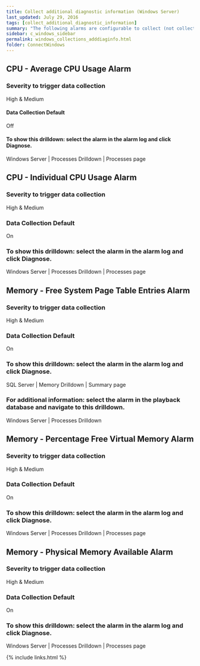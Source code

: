 ```yaml
---
title: Collect additional diagnostic information (Windows Server)
last_updated: July 29, 2016
tags: [collect_additional_diagnostic_information]
summary: "The following alarms are configurable to collect (not collect) additional diagnostic information. When configured to collect additional information and the alarm is activated to the severity to trigger data collection then data is captured in the Playback Database."
sidebar: c_windows_sidebar
permalink: windows_collections_adddiaginfo.html
folder: ConnectWindows
---
```






## CPU - Average CPU Usage Alarm

### Severity to trigger data collection
High & Medium

#### Data Collection Default
Off

#### To show this drilldown: select the alarm in the alarm log and click Diagnose.
Windows Server \| Processes Drilldown \| Processes page


## CPU - Individual CPU Usage Alarm

### Severity to trigger data collection
High & Medium

### Data Collection Default
On

### To show this drilldown: select the alarm in the alarm log and click Diagnose.
Windows Server \| Processes Drilldown \| Processes page



## Memory - Free System Page Table Entries Alarm

### Severity to trigger data collection
High & Medium

### Data Collection Default
On

### To show this drilldown: select the alarm in the alarm log and click Diagnose.
SQL Server \| Memory Drilldown \| Summary page

### For additional information: select the alarm in the playback database and navigate to this drilldown.
Windows Server \| Processes Drilldown


## Memory - Percentage Free Virtual Memory Alarm

### Severity to trigger data collection
High & Medium

### Data Collection Default
On

### To show this drilldown: select the alarm in the alarm log and click Diagnose.
Windows Server \| Processes Drilldown \| Processes page


## Memory - Physical Memory Available Alarm

### Severity to trigger data collection
High & Medium

### Data Collection Default
On

### To show this drilldown: select the alarm in the alarm log and click Diagnose.
Windows Server \| Processes Drilldown \| Processes page

{% include links.html %}

